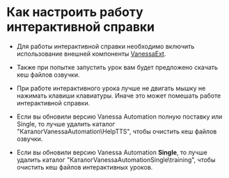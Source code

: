 ﻿# Как настроить работу интерактивной справки

* Для работы интерактивной справки необходимо включить использование внешней компоненты [VanessaExt](https://github.com/lintest/VanessaExt/releases).

* Также при попытке запустить урок вам будет предложено скачать кеш файлов озвучки.

* При работе интерактивного урока лучше не двигать мышку не нажимать клавиши клавиатуры. Иначе это может помешать работе интерактивной справки.

* Если вы обновили версию Vanessa Automation полную поставку или Single, то лучше удалить каталог "КаталогVanessaAutomation\HelpTTS", чтобы очистить кеш файлов озвучки.

* Если вы обновили версию Vanessa Automation **Single**, то лучше удалить каталог "КаталогVanessaAutomationSingle\training", чтобы очистить кеш файлов интерактивных уроков.

